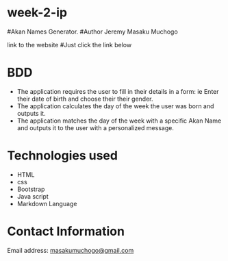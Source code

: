 # week-2-ip
#Akan Names Generator.
#Author Jeremy Masaku Muchogo

link to the website
#Just click the link below
# BDD
* The application requires the user to fill in their details in a form: ie Enter their date of birth and choose their their gender. 
* The application calculates the day of the week the user was born and outputs it. 
* The application matches the day of the week with a specific Akan Name and outputs it to the user with a personalized message.

# Technologies used
- HTML
- css
- Bootstrap
- Java script
- Markdown Language

# Contact Information
Email address: <masakumuchogo@gmail.com>


